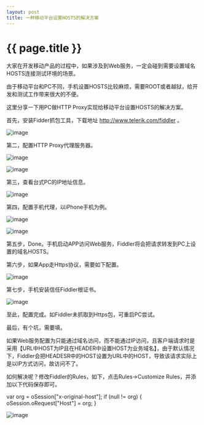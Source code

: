 ```yaml
---
layout: post
title: 一种移动平台设置HOSTS的解决方案
---
```

# {{ page.title }}

大家在开发移动产品的过程中，如果涉及到Web服务，一定会碰到需要设置域名HOSTS连接测试环境的场景。

由于移动平台和PC不同，手机设置HOSTS比较麻烦，需要ROOT或者越狱，给开发和测试工作带来很大的不便。

这里分享一下用PC做HTTP Proxy实现给移动平台设置HOSTS的解决方案。

首先，安装Fidder抓包工具，下载地址 http://www.telerik.com/fiddler 。
    
![image](https://github.com/linzhiman/linzhiman.github.io/blob/master/resource/1705/一种移动平台设置HOSTS的解决方案-1.jpg?raw=true)

第二，配置HTTP Proxy代理服务器。

![image](https://github.com/linzhiman/linzhiman.github.io/blob/master/resource/1705/一种移动平台设置HOSTS的解决方案-2.jpg)

![image](https://github.com/linzhiman/linzhiman.github.io/blob/master/resource/1705/一种移动平台设置HOSTS的解决方案-3.jpg)

第三，查看台式PC的IP地址信息。
    
![image](https://github.com/linzhiman/linzhiman.github.io/blob/master/resource/1705/一种移动平台设置HOSTS的解决方案-4.jpg)

第四，配置手机代理，以iPhone手机为例。
    
![image](https://github.com/linzhiman/linzhiman.github.io/blob/master/resource/1705/一种移动平台设置HOSTS的解决方案-5.jpg)

![image](https://github.com/linzhiman/linzhiman.github.io/blob/master/resource/1705/一种移动平台设置HOSTS的解决方案-6.jpg)

第五步，Done。手机启动APP访问Web服务，Fiddler将会把请求转发到PC上设置的域名HOSTS。

第六步，如果App走Https协议，需要如下配置。

![image](https://github.com/linzhiman/linzhiman.github.io/blob/master/resource/1705/一种移动平台设置HOSTS的解决方案-7.jpg)

第七步，手机安装信任Fiddler根证书。

![image](https://github.com/linzhiman/linzhiman.github.io/blob/master/resource/1705/一种移动平台设置HOSTS的解决方案-8.jpg)

至此，配置完成。如Fiddler未抓取到Https包，可重启PC尝试。

最后，有个坑，需要填。

如果Web服务配置为只能通过域名访问，而不能通过IP访问，且客户端请求时是采用【URL中HOST为IP且在HEADER中设置HOST为业务域名】，由于默认情况下，Fiddler会把HEADESR中的HOST设置为URL中的HOST，导致该请求实际上是以IP方式访问，故访问不了。

如何解决呢？修改Fiddler的Rules，如下，点击Rules->Customize Rules，并添加以下代码保存即可。

var org = oSession["x-original-host"];
if (null != org) {
    oSession.oRequest["Host"] = org;
}

![image](https://github.com/linzhiman/linzhiman.github.io/blob/master/resource/1705/一种移动平台设置HOSTS的解决方案-9.jpg)

